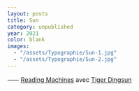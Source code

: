 ```yaml
---
layout: posts
title: Sun
category: unpublished
year: 2021
color: blank
images:
  - "/assets/Typographie/Sun-1.jpg"
  - "/assets/Typographie/Sun-2.jpg"
---
```


⸺ [Reading Machines][1] avec [Tiger Dingsun][2]

[1]: https://tdingsun.github.io/paul/
[2]: https://www.tiger.exposed/
